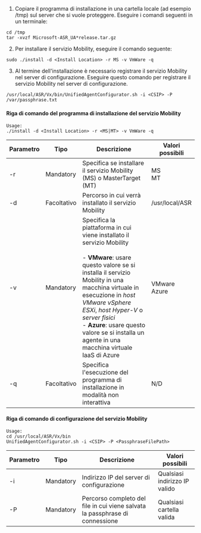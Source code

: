 1. Copiare il programma di installazione in una cartella locale (ad esempio /tmp) sul server che si vuole proteggere. Eseguire i comandi seguenti in un terminale:
  ```
  cd /tmp
  tar -xvzf Microsoft-ASR_UA*release.tar.gz
  ```
2. Per installare il servizio Mobility, eseguire il comando seguente:

  ```
  sudo ./install -d <Install Location> -r MS -v VmWare -q
  ```
3. Al termine dell'installazione è necessario registrare il servizio Mobility nel server di configurazione. Eseguire questo comando per registrare il servizio Mobility nel server di configurazione.

  ```
  /usr/local/ASR/Vx/bin/UnifiedAgentConfigurator.sh -i <CSIP> -P /var/passphrase.txt
  ```

#### <a name="mobility-service-installer-command-line"></a>Riga di comando del programma di installazione del servizio Mobility

```
Usage:
./install -d <Install Location> -r <MS|MT> -v VmWare -q
```

|Parametro|Tipo|Descrizione|Valori possibili|
|-|-|-|-|
|-r |Mandatory|Specifica se installare il servizio Mobility (MS) o MasterTarget (MT)|MS </br> MT|
|-d |Facoltativo|Percorso in cui verrà installato il servizio Mobility|/usr/local/ASR|
|-v|Mandatory|Specifica la piattaforma in cui viene installato il servizio Mobility </br> </br>- **VMware**: usare questo valore se si installa il servizio Mobility in una macchina virtuale in esecuzione in *host VMware vSphere ESXi*, *host Hyper-V* o *server fisici* </br> - **Azure**: usare questo valore se si installa un agente in una macchina virtuale IaaS di Azure| VMware </br> Azure|
|-q|Facoltativo|Specifica l'esecuzione del programma di installazione in modalità non interattiva| N/D |


#### <a name="mobility-service-configuration-command-line"></a>Riga di comando di configurazione del servizio Mobility

```
Usage:
cd /usr/local/ASR/Vx/bin
UnifiedAgentConfigurator.sh -i <CSIP> -P <PassphraseFilePath>
```

|Parametro|Tipo|Descrizione|Valori possibili|
|-|-|-|-|
|-i |Mandatory|Indirizzo IP del server di configurazione|Qualsiasi indirizzo IP valido|
|-P |Mandatory|Percorso completo del file in cui viene salvata la passphrase di connessione|Qualsiasi cartella valida|
